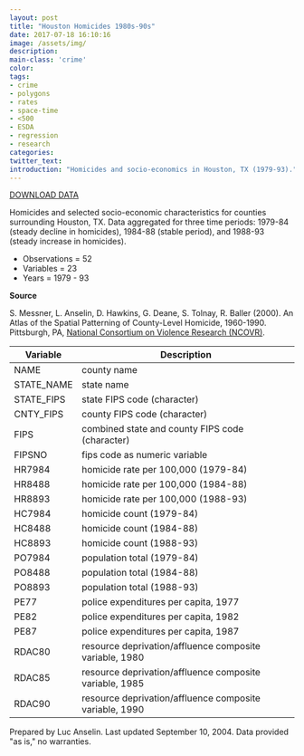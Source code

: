 ```yaml
---
layout: post
title: "Houston Homicides 1980s-90s"
date: 2017-07-18 16:10:16
image: /assets/img/
description:
main-class: 'crime'
color:
tags:
- crime
- polygons
- rates
- space-time
- <500
- ESDA
- regression
- research
categories:
twitter_text:
introduction: "Homicides and socio-economics in Houston, TX (1979-93)."
---
```


<script>
var map = L.map('map');
L.tileLayer('https://api.tiles.mapbox.com/v4/{id}/{z}/{x}/{y}.png?access_token=pk.eyJ1IjoibWFwYm94IiwiYSI6ImNpejY4NXVycTA2emYycXBndHRqcmZ3N3gifQ.rJcFIG214AriISLbB6B5aw', {
maxZoom: 18,
attribution: 'Map data &copy; <a href="http://openstreetmap.org">OpenStreetMap</a> contributors, ' +
'<a href="http://creativecommons.org/licenses/by-sa/2.0/">CC-BY-SA</a>, ' +
'Imagery © <a href="http://mapbox.com">Mapbox</a>',
id: 'mapbox.light'
}).addTo(map);

map.scrollWheelZoom.disable();
map.touchZoom.disable();
var enableMapInteraction = function () {
map.scrollWheelZoom.enable();
map.touchZoom.enable();
}
$('#map').on('click touch', enableMapInteraction);
$('#map').on('mouseout', function(){ map.scrollWheelZoom.disable();});

var smallIcon = L.icon({
iconUrl: 'http://www.hckrecruitment.nic.in/images/blue.png',
iconSize: [16, 16], // size of the icon
});

function onEachFeature(feature, layer) {
//console.log(feature);
var txt = "";
for (var fname in feature.properties) {
txt += fname;
txt += " : ";
txt += feature.properties[fname];
txt += "<br/>";
}
layer.bindPopup(txt);
}


// load GeoJSON from an external file
// load GeoJSON from an external file
$.getJSON("../data/houston.geojson",function(data){
// add GeoJSON layer to the map once the file is loaded
var json = L.geoJson(data, {
pointToLayer: function(feature, latlng) {

return L.marker(latlng, {
icon: smallIcon
});
},
onEachFeature: onEachFeature
});
json.addTo(map);
map.fitBounds(json.getBounds());
});
</script>

[DOWNLOAD DATA](../data/houston_hom.zip)


Homicides and selected socio-economic characteristics for counties surrounding Houston, TX. Data aggregated for three time periods: 1979-84 (steady decline in homicides), 1984-88 (stable period), and 1988-93 (steady increase in homicides).

* Observations = 52
* Variables = 23
* Years = 1979 - 93

**Source**

S. Messner, L. Anselin, D. Hawkins, G. Deane, S. Tolnay, R. Baller (2000). An Atlas of the Spatial Patterning of County-Level Homicide, 1960-1990. Pittsburgh, PA, [National Consortium on Violence Research (NCOVR)](http://www.ncovr.heinz.cmu.edu/).


|**Variable**|**Description**|
|---|---|
|NAME | county name|
|STATE_NAME | state name|
|STATE_FIPS | state FIPS code (character)|
|CNTY_FIPS | county FIPS code (character)|
|FIPS | combined state and county FIPS code (character)|
|FIPSNO | fips code as numeric variable|
|HR7984 | homicide rate per 100,000 (1979-84)|
|HR8488 | homicide rate per 100,000 (1984-88)|
|HR8893 | homicide rate per 100,000 (1988-93)|
|HC7984 | homicide count (1979-84)|
|HC8488 | homicide count (1984-88)|
|HC8893 | homicide count (1988-93)|
|PO7984 | population total (1979-84)|
|PO8488 | population total (1984-88)|
|PO8893 | population total (1988-93)|
|PE77 | police expenditures per capita, 1977|
|PE82 | police expenditures per capita, 1982|
|PE87 | police expenditures per capita, 1987|
|RDAC80 | resource deprivation/affluence composite variable, 1980|
|RDAC85 | resource deprivation/affluence composite variable, 1985|
|RDAC90 | resource deprivation/affluence composite variable, 1990|

Prepared by Luc Anselin. Last updated September 10, 2004. Data provided "as is," no warranties.
